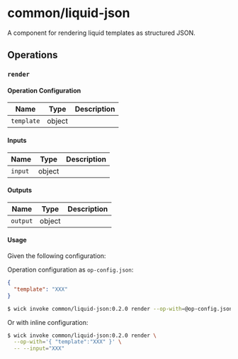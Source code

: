 # common/liquid-json

A component for rendering liquid templates as structured JSON.


## Operations

### `render`

#### Operation Configuration

| Name | Type | Description |
| ---- | ---- | ----------- |
| `template` | object |  |


#### Inputs

| Name | Type | Description |
| ---- | ---- | ----------- |
| `input` | object |  |


#### Outputs

| Name | Type | Description |
| ---- | ---- | ----------- |
| `output` | object |  |

#### Usage

Given the following configuration:

Operation configuration as `op-config.json`:

```json
{ 
  "template": "XXX"
}
```

```bash
$ wick invoke common/liquid-json:0.2.0 render --op-with=@op-config.json -- --input="XXX"
```

Or with inline configuration:

```bash
$ wick invoke common/liquid-json:0.2.0 render \
  --op-with='{ "template":"XXX" }' \
  -- --input="XXX"
```

